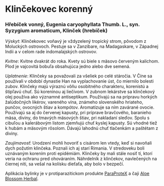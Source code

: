 Klinčekovec korenný
===================

### Hřebíček vonný, Eugenia caryophyllata Thumb. L., syn. Syzygium aromaticum, Klinček (hrebíček)

*Výskyt*: Klinčekovec voňavý je vždyzelený tropický strom, pôvodom z Moluckých
ostrovoch. Pestuje sa v Zanzibare, na Madagaskare, v Západnej Indii a v celom
rade indomalajských ostrovov.

*Kvitne*: Kvitne dvakrát do roka. Kvety sú biele s mäsovo červeným kalichom.
Plod je vajcovitá bobuľa obsahujúca jedno alebo dve semená.

*Uplatnenie*: Klinčeky sa považovali za všeliek po celé stáročia. V Číne sa
používali v období dynastie Han na vyplachovanie úst, čo miernilo bolesti zubov.
Klinčeky majú výraznú vôňu osobitného charakteru, korenistú a štipľavú chuť. Sú
koreninou aj liečivom. V zubnom lekárstve sa klinčekový olej používa ako
významné antiseptikum. Používajú sa na prípravu horkých žalúdočných likérov,
vareného vína, známeho slovenského hriateho, punčov, ovocných štiav a kompótov.
Aromatizuje sa ním zavárané ovocie. Používajú sa aj do červenej kapusty, pri
príprave bravčového, baranieho mäsa, diviny, do tmavých mäsových štiav, pri
nakladaní sleďov. Spolu s cibuľou a kalerábovým listom zjemňujú chuť kyslej
kapusty. Sú vhodné tiež k hubám a mäsovým rôsolom. Dávajú lahodnú chuť tlačenkám
a paštétam z diviny.

*Zaujímavosť*: Urodzení mohli hovoriť s cisárom len vtedy, keď si navoňali dych
požutím klinčeka. Poznali ich aj starí Rimania. V stredoveku boli uznávaným
korením proti epidémiám. Klinčeky by mali stále nosiť tí, ktorí veria na ochranu
pred ohováraním. Náhrdelník z klinčekov, navlečených na čiernej niti, sa vešal
na kolísku dieťaťa, aby bolo v bezpečí.

Aplikácia bylinky je v protiparazitickom produkte
[ParaProteX](/sip/#p/paraprotex) a čaji [Aloe Blossom
Herbal](/sip/#p/aloe-blossom-herbal-tea).

